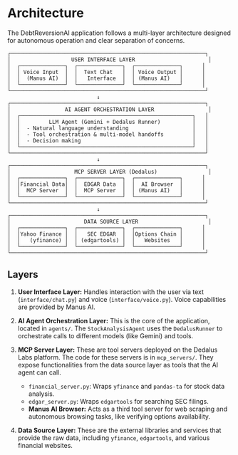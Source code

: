 # Architecture

The DebtReversionAI application follows a multi-layer architecture designed for autonomous operation and clear separation of concerns.

```
┌─────────────────────────────────────────────────────────────┐
│                   USER INTERFACE LAYER                       │
│  ┌──────────────┐  ┌──────────────┐  ┌──────────────┐      │
│  │ Voice Input  │  │  Text Chat   │  │ Voice Output │      │
│  │  (Manus AI)  │  │   Interface  │  │ (Manus AI)   │      │
│  └──────────────┘  └──────────────┘  └──────────────┘      │
└─────────────────────────────────────────────────────────────┘
                            ↓
┌─────────────────────────────────────────────────────────────┐
│                 AI AGENT ORCHESTRATION LAYER                 │
│  ┌──────────────────────────────────────────────────────┐   │
│  │         LLM Agent (Gemini + Dedalus Runner)          │   │
│  │  - Natural language understanding                    │   │
│  │  - Tool orchestration & multi-model handoffs         │   │
│  │  - Decision making                                   │   │
│  └──────────────────────────────────────────────────────┘   │
└─────────────────────────────────────────────────────────────┘
                            ↓
┌─────────────────────────────────────────────────────────────┐
│                    MCP SERVER LAYER (Dedalus)                │
│  ┌──────────────┐  ┌──────────────┐  ┌──────────────┐      │
│  │Financial Data│  │  EDGAR Data  │  │  AI Browser  │      │
│  │  MCP Server  │  │  MCP Server  │  │ (Manus AI)   │      │
│  └──────────────┘  └──────────────┘  └──────────────┘      │
└─────────────────────────────────────────────────────────────┘
                            ↓
┌─────────────────────────────────────────────────────────────┐
│                       DATA SOURCE LAYER                      │
│  ┌──────────────┐  ┌──────────────┐  ┌──────────────┐      │
│  │Yahoo Finance │  │   SEC EDGAR  │  │Options Chain │      │
│  │   (yfinance) │  │ (edgartools) │  │   Websites   │      │
│  └──────────────┘  └──────────────┘  └──────────────┘      │
└─────────────────────────────────────────────────────────────┘
```

## Layers

1.  **User Interface Layer:** Handles interaction with the user via text (`interface/chat.py`) and voice (`interface/voice.py`). Voice capabilities are provided by Manus AI.

2.  **AI Agent Orchestration Layer:** This is the core of the application, located in `agents/`. The `StockAnalysisAgent` uses the `DedalusRunner` to orchestrate calls to different models (like Gemini) and tools.

3.  **MCP Server Layer:** These are tool servers deployed on the Dedalus Labs platform. The code for these servers is in `mcp_servers/`. They expose functionalities from the data source layer as tools that the AI agent can call.
    *   `financial_server.py`: Wraps `yfinance` and `pandas-ta` for stock data analysis.
    *   `edgar_server.py`: Wraps `edgartools` for searching SEC filings.
    *   **Manus AI Browser:** Acts as a third tool server for web scraping and autonomous browsing tasks, like verifying options availability.

4.  **Data Source Layer:** These are the external libraries and services that provide the raw data, including `yfinance`, `edgartools`, and various financial websites.
